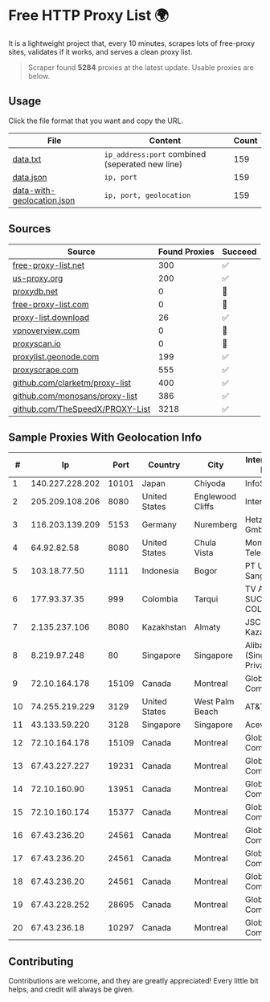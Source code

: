 
# Free HTTP Proxy List 🌍

It is a lightweight project that, every 10 minutes, scrapes lots of free-proxy sites, validates if it works, and serves a clean proxy list.


> Scraper found **5284** proxies at the latest update. Usable proxies are below.

## Usage

Click the file format that you want and copy the URL.


|File|Content|Count|
|----|-------|-----|
|[data.txt](https://raw.githubusercontent.com/themiralay/Proxy-List-World/master/data.txt)|`ip_address:port` combined (seperated new line)|159|
|[data.json](https://raw.githubusercontent.com/themiralay/Proxy-List-World/master/data.json)|`ip, port`|159|
|[data-with-geolocation.json](https://raw.githubusercontent.com/themiralay/Proxy-List-World/master/data-with-geolocation.json)|`ip, port, geolocation`|159|

## Sources

|Source|Found Proxies|Succeed|
|------|-------------|-------|
|[free-proxy-list.net](https://free-proxy-list.net)|300|✅|
|[us-proxy.org](https://www.us-proxy.org)|200|✅|
|[proxydb.net](http://proxydb.net)|0|🚫|
|[free-proxy-list.com](https://free-proxy-list.com/?page=&port=&type%5B%5D=http&type%5B%5D=https&up_time=0&search=Search)|0|🚫|
|[proxy-list.download](https://www.proxy-list.download/HTTP)|26|✅|
|[vpnoverview.com](https://vpnoverview.com/privacy/anonymous-browsing/free-proxy-servers)|0|🚫|
|[proxyscan.io](https://www.proxyscan.io)|0|🚫|
|[proxylist.geonode.com](https://proxylist.geonode.com/api/proxy-list?limit=300&page=1&sort_by=lastChecked&sort_type=desc&protocols=http,https)|199|✅|
|[proxyscrape.com](https://api.proxyscrape.com/v2/?request=displayproxies&protocol=http&timeout=10000&country=all&ssl=all&anonymity=all)|555|✅|
|[github.com/clarketm/proxy-list](https://raw.githubusercontent.com/clarketm/proxy-list/master/proxy-list-raw.txt)|400|✅|
|[github.com/monosans/proxy-list](https://raw.githubusercontent.com/monosans/proxy-list/main/proxies/http.txt)|386|✅|
|[github.com/TheSpeedX/PROXY-List](https://raw.githubusercontent.com/TheSpeedX/PROXY-List/master/http.txt)|3218|✅|


## Sample Proxies With Geolocation Info

|#|Ip|Port|Country|City|Internet Service Provider|
|-|--|----|-------|----|-------------------------|
|1|140.227.228.202|10101|Japan|Chiyoda|InfoSphere|
|2|205.209.108.206|8080|United States|Englewood Cliffs|Interserver, Inc|
|3|116.203.139.209|5153|Germany|Nuremberg|Hetzner Online GmbH|
|4|64.92.82.58|8080|United States|Chula Vista|Momentum Telecom, Inc.|
|5|103.18.77.50|1111|Indonesia|Bogor|PT Usaha Adi Sanggoro|
|6|177.93.37.35|999|Colombia|Tarqui|TV AZTECA SUCURSAL COLOMBIA|
|7|2.135.237.106|8080|Kazakhstan|Almaty|JSC Kazakhtelecom|
|8|8.219.97.248|80|Singapore|Singapore|Alibaba Cloud (Singapore) Private Limited|
|9|72.10.164.178|15109|Canada|Montreal|GloboTech Communications|
|10|74.255.219.229|3129|United States|West Palm Beach|AT&T Corp.|
|11|43.133.59.220|3128|Singapore|Singapore|Aceville Pte.ltd|
|12|72.10.164.178|15109|Canada|Montreal|GloboTech Communications|
|13|67.43.227.227|19231|Canada|Montreal|GloboTech Communications|
|14|72.10.160.90|13951|Canada|Montreal|GloboTech Communications|
|15|72.10.160.174|15377|Canada|Montreal|GloboTech Communications|
|16|67.43.236.20|24561|Canada|Montreal|GloboTech Communications|
|17|67.43.236.20|24561|Canada|Montreal|GloboTech Communications|
|18|67.43.236.20|24561|Canada|Montreal|GloboTech Communications|
|19|67.43.228.252|28695|Canada|Montreal|GloboTech Communications|
|20|67.43.236.18|10297|Canada|Montreal|GloboTech Communications|



## Contributing

Contributions are welcome, and they are greatly appreciated! Every
little bit helps, and credit will always be given.

